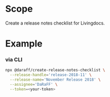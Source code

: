 # Scope

Create a release notes checklist for Livingdocs.

# Example

### via CLI

```bash
npx @daraff/create-release-notes-checklist \
  --release-handle='release-2018-11' \
  --release-name='November Release 2018' \
  --assignee='DaRaFF' \
  --token=<your-token>
```
